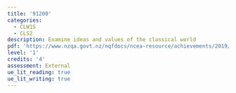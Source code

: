 ```yaml
---
title: '91200'
categories:
  - CLW1S
  - CLS2
description: Examine ideas and values of the classical world
pdf: 'https://www.nzqa.govt.nz/nqfdocs/ncea-resource/achievements/2019/as91200.pdf'
level: '1'
credits: '4'
assessment: External
ue_lit_reading: true
ue_lit_writing: true
---
```



